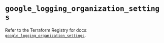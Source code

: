 # `google_logging_organization_settings`

Refer to the Terraform Registry for docs: [`google_logging_organization_settings`](https://registry.terraform.io/providers/hashicorp/google/6.45.0/docs/resources/logging_organization_settings).
